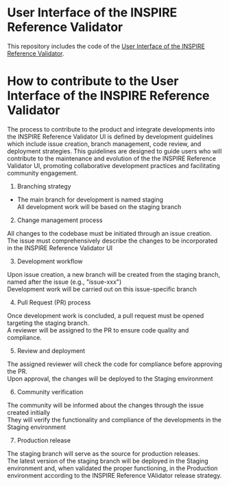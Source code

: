 # User Interface of the INSPIRE Reference Validator

This repository includes the code of the [User Interface of the INSPIRE Reference Validator](https://inspire.ec.europa.eu/validator).

# How to contribute to the User Interface of the INSPIRE Reference Validator

The process to contribute to the product and integrate developments into the INSPIRE Reference Validator UI is defined by development guidelines which include issue creation, branch management, code review, and deployment strategies. 
This guidelines are designed to guide users who will contribute to the maintenance and evolution of the the INSPIRE Reference Validator UI, promoting collaborative development practices and facilitating community engagement.

1. Branching strategy

  - The main branch for development is named staging  
All development work will be based on the staging branch

2. Change management process

All changes to the codebase must be initiated through an issue creation.  
The issue must comprehensively describe the changes to be incorporated in the INSPIRE Reference Validator UI

3. Development workflow

Upon issue creation, a new branch will be created from the staging branch, named after the issue (e.g., "issue-xxx")  
Development work will be carried out on this issue-specific branch

4. Pull Request (PR) process

Once development work is concluded, a pull request must be opened targeting the staging branch.  
A reviewer will be assigned to the PR to ensure code quality and compliance.

5. Review and deployment

The assigned reviewer will check the code for compliance before approving the PR.  
Upon approval, the changes will be deployed to the Staging environment

6. Community verification

The community will be informed about the changes through the issue created initially  
They will verify the functionality and compliance of the developments in the Staging environment

7. Production release

The staging branch will serve as the source for production releases.  
The latest version of the staging branch will be deployed in the Staging environment and, when validated the proper functioning, in the Production environment according to the INSPIRE Reference VAlidator release strategy.   
